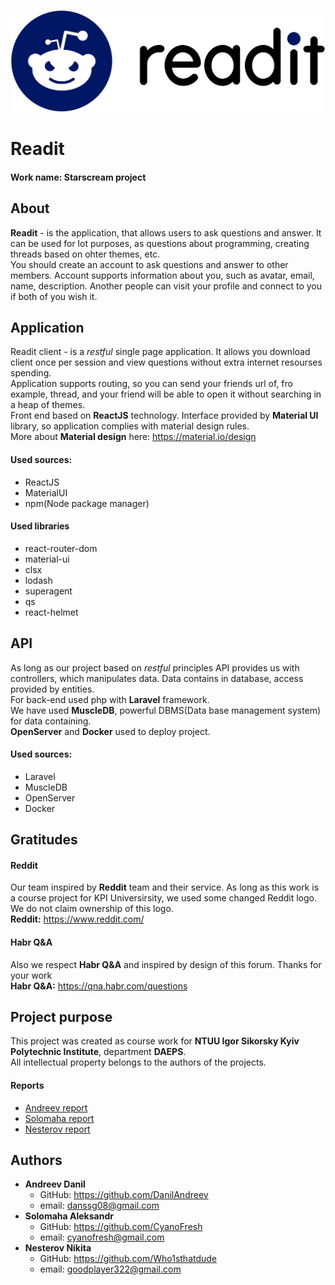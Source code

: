 ![Readit logo](/web/sources/readit_logo_black.png)
# Readit  
#### Work name: Starscream project  
## About  
**Readit** - is the application, that allows users to ask questions and answer. It can be used for lot purposes, as questions about programming, creating threads based on ohter themes, etc.  
You should create an account to ask questions and answer to other members. Account supports information about you, such as avatar, email, name, description. Another people can visit your profile and connect to you if both of you wish it.  
## Application
Readit client - is a *restful* single page application. It allows you download client once per session and view questions without extra internet resourses spending.  
Application supports routing, so you can send your friends url of, fro example, thread, and your friend will be able to open it without searching in a heap of themes.  
Front end based on **ReactJS** technology. Interface provided by **Material UI** library, so application complies with material design rules.  
More about **Material design** here: https://material.io/design
#### Used sources:
* ReactJS
* MaterialUI
* npm(Node package manager)
#### Used libraries
* react-router-dom
* material-ui
* clsx
* lodash
* superagent
* qs
* react-helmet
## API
As long as our project based on *restful* principles API provides us with controllers, which manipulates data. Data contains in database, access provided by entities.  
For back-end used php with **Laravel** framework.  
We have used **MuscleDB**, powerful DBMS(Data base management system) for data containing.  
**OpenServer** and **Docker** used to deploy project.  
#### Used sources: 
* Laravel
* MuscleDB
* OpenServer
* Docker
## Gratitudes
#### Reddit
Our team inspired by **Reddit** team and their service. As long as this work is a course project for KPI Universirsity, we used some changed Reddit logo. We do not claim ownership of this logo.  
**Reddit:** https://www.reddit.com/ 
#### Habr Q&A  
Also we respect **Habr Q&A** and inspired by design of this forum. Thanks for your work  
**Habr Q&A:** https://qna.habr.com/questions  
## Project purpose
This project was created as course work for **NTUU Igor Sikorsky Kyiv Polytechnic Institute**, department **DAEPS**.  
All intellectual property belongs to the authors of the projects.
#### Reports
* [Andreev report](https://github.com/DanilAndreev/starscream_project/blob/master/documents/Andreev_TI81.pdf)
* [Solomaha report](https://github.com/DanilAndreev/starscream_project/blob/master/documents/Solomaha_TI81.pdf)
* [Nesterov report](https://github.com/DanilAndreev/starscream_project/blob/master/documents/Nesterov_TI81.pdf)
## Authors
* **Andreev Danil**
  * GitHub: https://github.com/DanilAndreev
  * email: danssg08@gmail.com
* **Solomaha Aleksandr**
  * GitHub: https://github.com/CyanoFresh
  * email: cyanofresh@gmail.com
* **Nesterov Nikita**
  * GitHub: https://github.com/Who1sthatdude
  * email: goodplayer322@gmail.com
